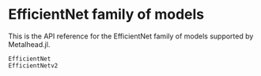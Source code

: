 # EfficientNet family of models

This is the API reference for the EfficientNet family of models supported by Metalhead.jl.

```@docs
EfficientNet
EfficientNetv2
```
